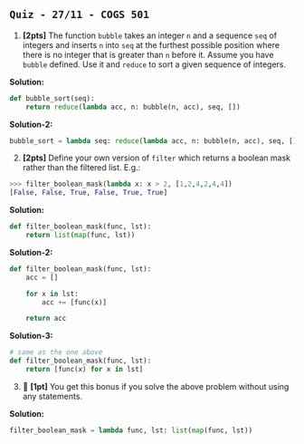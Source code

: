 `Quiz - 27/11 - COGS 501`
-------------------------
1. **[2pts]** The function `bubble` takes an integer `n` and a sequence `seq` of integers and inserts `n` into `seq` at the furthest possible position where there is no integer that is greater than `n` before it. Assume you have `bubble` defined. Use it and `reduce` to sort a given sequence of integers.

**Solution:**

```python
def bubble_sort(seq):
    return reduce(lambda acc, n: bubble(n, acc), seq, [])
```

**Solution-2:**

```python
bubble_sort = lambda seq: reduce(lambda acc, n: bubble(n, acc), seq, [])
```

2. **[2pts]** Define your own version of `filter` which returns a boolean mask rather than the filtered list. E.g.:

```python
>>> filter_boolean_mask(lambda x: x > 2, [1,2,4,2,4,4])
[False, False, True, False, True, True]
```

**Solution:**

```python
def filter_boolean_mask(func, lst):
    return list(map(func, lst))
```

**Solution-2:**

```python
def filter_boolean_mask(func, lst):
    acc = []

    for x in lst:
        acc += [func(x)]

    return acc
```

**Solution-3:**

```python
# same as the one above
def filter_boolean_mask(func, lst):
    return [func(x) for x in lst]
```

3. 🤑 **[1pt]** You get this bonus if you solve the above problem without using
   any statements.

**Solution:**

```python
filter_boolean_mask = lambda func, lst: list(map(func, lst))
```
